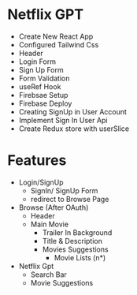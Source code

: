 # Netflix GPT

- Create New React App
- Configured Tailwind Css
- Header
- Login Form
- Sign Up Form
- Form Validation
- useRef Hook
- Firebsae Setup
- Firebase Deploy
- Creating SignUp in User Account
- Implement Sign In User Api
- Create Redux store with userSlice

# Features

- Login/SignUp
  - SignIn/ SignUp Form
  - redirect to Browse Page
- Browse (After OAuth)
  - Header
  - Main Movie
    - Trailer In Background
    - Title & Description
    - Movies Suggestions
      - Movie Lists (n\*)
- Netflix Gpt
  - Search Bar
  - Movie Suggestions

